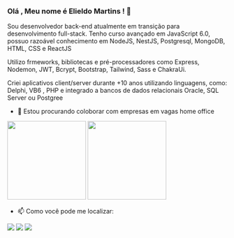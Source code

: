 
### Olá , Meu nome é Elieldo Martins !  👋

<!--
- 🔭 Estou atualmente estudando 
- 🌱 I’m currently learning ...
- 🤔 I’m looking for help with ...
- 💬 Ask me about ...
- 😄 Pronouns: ...
- ⚡ Fun fact: ...
-->

Sou desenvolvedor back-end atualmente em transição para desenvolvimento full-stack. Tenho curso avançado em JavaScript 6.0, possuo razoável conhecimento em NodeJS, NestJS, Postgresql, MongoDB, HTML, CSS e ReactJS

Utilizo frmeworks, bibliotecas e pré-processadores como Express, Nodemon, JWT, Bcrypt, Bootstrap, Tailwind, Sass e ChakraUi.

Criei aplicativos client/server durante +10 anos utilizando linguagens, como: Delphi, VB6 , PHP e integrado a bancos de dados relacionais Oracle, SQL Server ou Postgree

- 👯 Estou procurando coloborar com empresas em vagas home office

<div>
   <img height="180px" src="https://github-readme-stats.vercel.app/api?username=hefi1413&count_private=true&show_icons=true&theme=merko" />
   <img height="180px" src="https://github-readme-stats.vercel.app/api/top-langs/?username=hefi1413&layout=compact&theme=merko" />
</div>

- 📫 Como você pode me localizar:

<div>
   <img src="https://img.shields.io/badge/Gmail-D14836?style=for-the-badge&logo=gmail&logoColor=white" />
   <img src="https://img.shields.io/badge/WhatsApp-25D366?style=for-the-badge&logo=whatsapp&logoColor=white" />
   <img src="https://img.shields.io/badge/Instagram-E4405F?style=for-the-badge&logo=instagram&logoColor=white" />
</div>

